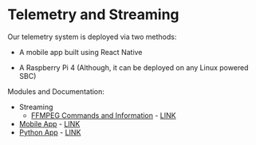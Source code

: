 # Telemetry and Streaming

Our telemetry system is deployed via two methods:

* A mobile app built using React Native

* A Raspberry Pi 4 (Although, it can be deployed on any Linux powered SBC)


Modules and Documentation:

* Streaming
	* [FFMPEG Commands and Information](./ffmpeg) - [LINK](./ffmpeg)
* [Mobile App](./mobile-app) - [LINK](./mobile-app)
* [Python App](./python-app) - [LINK](./python-app)